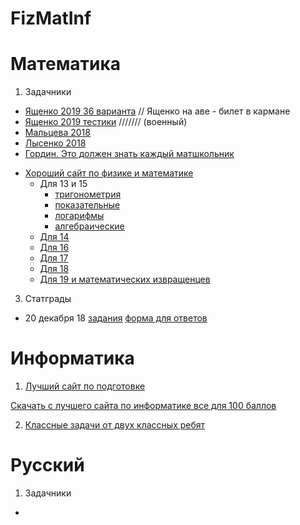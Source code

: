 # FizMatInf
# Математика
1. Задачники
* [Ященко 2019 36 варианта](https://github.com/tanookki/FizMatInf/blob/master/2019_Ященко_36_вариантов.pdf) // Ященко на аве - билет в кармане
* [Ященко 2019 тестики](https://github.com/tanookki/FizMatInf/blob/master/2019_Ященко_тест.pdf) /////// (военный)
* [Мальцева 2018](https://github.com/tanookki/FizMatInf/blob/master/2018_Мальцева.pdf)
* [Лысенко 2018](https://github.com/tanookki/FizMatInf/blob/master/2018_Лысенко.pdf)
* [Гордин. Это должен знать каждый матшкольник](https://github.com/tanookki/FizMatInf/blob/master/Это%20должен%20знать%20каждый%20матшкольник.pdf)

+ [Хороший сайт по физике и математике](http://mathus.ru)
  + Для 13 и 15
    + [тригонометрия](https://github.com/tanookki/FizMatInf/blob/master/Тригонометрические%20уравнения.pdf)
    + [показательные](https://github.com/tanookki/FizMatInf/blob/master/Показательные%20уравнения%20и%20неравенства.pdf)
    + [логарифмы](https://github.com/tanookki/FizMatInf/blob/master/Логарифмические%20уравнения%20и%20неравенства.pdf)
    + [алгебраические](https://github.com/tanookki/FizMatInf/blob/master/Алгебраические%20уравнения%20и%20неравенства.pdf)
  + [Для 14](https://github.com/tanookki/FizMatInf/blob/master/Стереометрия.pdf)
  + [Для 16](https://github.com/tanookki/FizMatInf/blob/master/Планиметрия.pdf)
  + [Для 17](https://github.com/tanookki/FizMatInf/blob/master/Экономические%20задачи.pdf)
  + [Для 18](https://github.com/tanookki/FizMatInf/blob/master/Задачи%20с%20параметрами.pdf)
  + [Для 19 и математических извращенцев](https://github.com/tanookki/FizMatInf/blob/master/Нестандартные%20задачи.pdf)

3. Статграды
* 20 декабря 18 [задания](https://github.com/tanookki/FizMatInf/blob/master/статград_20.12.18_задания.pdf) [форма для ответов](https://docs.google.com/spreadsheets/d/1yg7RwqaRn0PYUrywPNlMfG7MQpUKBhTjlZLgDCDpW78/edit?usp=sharing)



# Информатика
1. [Лучший сайт по подготовке](http://kpolyakov.spb.ru/school/ege.htm)

[Скачать с лучшего сайта по информатике все для 100 баллов](http://kpolyakov.spb.ru/download/ege2019kp.zip)

2. [Классные задачи от двух классных ребят](https://github.com/tanookki/FizMatInf/blob/master/сложные%2023.pdf)

# Русский
1. Задачники
  * 
